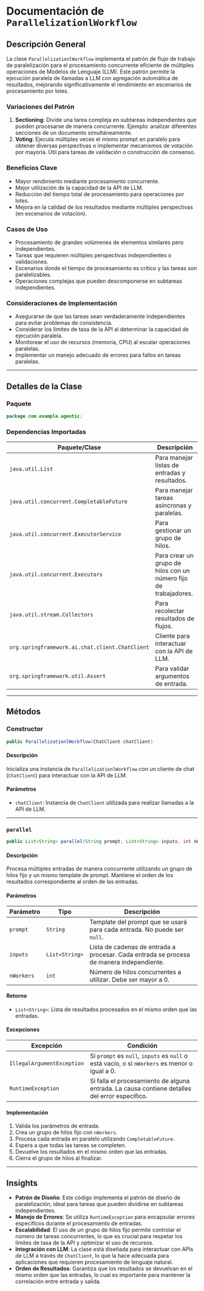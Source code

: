 # Documentación de `ParallelizationlWorkflow`

## Descripción General

La clase `ParallelizationlWorkflow` implementa el patrón de flujo de trabajo de paralelización para el procesamiento concurrente eficiente de múltiples operaciones de Modelos de Lenguaje (LLM). Este patrón permite la ejecución paralela de llamadas a LLM con agregación automática de resultados, mejorando significativamente el rendimiento en escenarios de procesamiento por lotes.

### Variaciones del Patrón

1. **Sectioning**: Divide una tarea compleja en subtareas independientes que pueden procesarse de manera concurrente. Ejemplo: analizar diferentes secciones de un documento simultáneamente.
2. **Voting**: Ejecuta múltiples veces el mismo prompt en paralelo para obtener diversas perspectivas o implementar mecanismos de votación por mayoría. Útil para tareas de validación o construcción de consenso.

### Beneficios Clave

- Mayor rendimiento mediante procesamiento concurrente.
- Mejor utilización de la capacidad de la API de LLM.
- Reducción del tiempo total de procesamiento para operaciones por lotes.
- Mejora en la calidad de los resultados mediante múltiples perspectivas (en escenarios de votación).

### Casos de Uso

- Procesamiento de grandes volúmenes de elementos similares pero independientes.
- Tareas que requieren múltiples perspectivas independientes o validaciones.
- Escenarios donde el tiempo de procesamiento es crítico y las tareas son paralelizables.
- Operaciones complejas que pueden descomponerse en subtareas independientes.

### Consideraciones de Implementación

- Asegurarse de que las tareas sean verdaderamente independientes para evitar problemas de consistencia.
- Considerar los límites de tasa de la API al determinar la capacidad de ejecución paralela.
- Monitorear el uso de recursos (memoria, CPU) al escalar operaciones paralelas.
- Implementar un manejo adecuado de errores para fallos en tareas paralelas.

---

## Detalles de la Clase

### Paquete

```java
package com.example.agentic;
```

### Dependencias Importadas

| Paquete/Clase                          | Descripción                                                                 |
|----------------------------------------|-----------------------------------------------------------------------------|
| `java.util.List`                       | Para manejar listas de entradas y resultados.                              |
| `java.util.concurrent.CompletableFuture` | Para manejar tareas asíncronas y paralelas.                                |
| `java.util.concurrent.ExecutorService` | Para gestionar un grupo de hilos.                                          |
| `java.util.concurrent.Executors`       | Para crear un grupo de hilos con un número fijo de trabajadores.           |
| `java.util.stream.Collectors`          | Para recolectar resultados de flujos.                                      |
| `org.springframework.ai.chat.client.ChatClient` | Cliente para interactuar con la API de LLM.                                |
| `org.springframework.util.Assert`     | Para validar argumentos de entrada.                                        |

---

## Métodos

### Constructor

```java
public ParallelizationlWorkflow(ChatClient chatClient)
```

#### Descripción
Inicializa una instancia de `ParallelizationlWorkflow` con un cliente de chat (`ChatClient`) para interactuar con la API de LLM.

#### Parámetros
- `chatClient`: Instancia de `ChatClient` utilizada para realizar llamadas a la API de LLM.

---

### `parallel`

```java
public List<String> parallel(String prompt, List<String> inputs, int nWorkers)
```

#### Descripción
Procesa múltiples entradas de manera concurrente utilizando un grupo de hilos fijo y un mismo template de prompt. Mantiene el orden de los resultados correspondiente al orden de las entradas.

#### Parámetros
| Parámetro   | Tipo            | Descripción                                                                                     |
|-------------|-----------------|-------------------------------------------------------------------------------------------------|
| `prompt`    | `String`        | Template del prompt que se usará para cada entrada. No puede ser `null`.                        |
| `inputs`    | `List<String>`  | Lista de cadenas de entrada a procesar. Cada entrada se procesa de manera independiente.        |
| `nWorkers`  | `int`           | Número de hilos concurrentes a utilizar. Debe ser mayor a 0.                                    |

#### Retorno
- `List<String>`: Lista de resultados procesados en el mismo orden que las entradas.

#### Excepciones
| Excepción                     | Condición                                                                                       |
|-------------------------------|-------------------------------------------------------------------------------------------------|
| `IllegalArgumentException`    | Si `prompt` es `null`, `inputs` es `null` o está vacío, o si `nWorkers` es menor o igual a 0.   |
| `RuntimeException`            | Si falla el procesamiento de alguna entrada. La causa contiene detalles del error específico.   |

#### Implementación
1. Valida los parámetros de entrada.
2. Crea un grupo de hilos fijo con `nWorkers`.
3. Procesa cada entrada en paralelo utilizando `CompletableFuture`.
4. Espera a que todas las tareas se completen.
5. Devuelve los resultados en el mismo orden que las entradas.
6. Cierra el grupo de hilos al finalizar.

---

## Insights

- **Patrón de Diseño**: Este código implementa el patrón de diseño de paralelización, ideal para tareas que pueden dividirse en subtareas independientes.
- **Manejo de Errores**: Se utiliza `RuntimeException` para encapsular errores específicos durante el procesamiento de entradas.
- **Escalabilidad**: El uso de un grupo de hilos fijo permite controlar el número de tareas concurrentes, lo que es crucial para respetar los límites de tasa de la API y optimizar el uso de recursos.
- **Integración con LLM**: La clase está diseñada para interactuar con APIs de LLM a través de `ChatClient`, lo que la hace adecuada para aplicaciones que requieren procesamiento de lenguaje natural.
- **Orden de Resultados**: Garantiza que los resultados se devuelvan en el mismo orden que las entradas, lo cual es importante para mantener la correlación entre entrada y salida.
